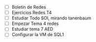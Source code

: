 - [ ] Boletin de Redes
- [ ] Ejercicios Redes T4
- [ ] Estudiar Todo SOI, mirando tanenbaum
- [ ] Empezar Tema 4 redes
- [ ] Estudiar tema 7 AED
- [ ] Configurar la VM de SQL1
